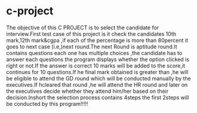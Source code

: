 # c-project
 The objective of this C PROJECT is to select the candidate for interview.First test case of this project is it check the candidates 10th mark,12th mark&amp;cgpa ,if each of the percentage is more than 80percent it goes to next case (i.e,)next round.The next Round is aptitude round.It contains questions each one has multiple choices ,the candidate has to answer each questions the program displays whether the option clicked is right or not.If the answer is correct 10 marks will be added to the score,it continues for 10 questions.If he final mark obtained is greater than  ,he will be eligible to attend the GD round which will be conducted manually by the executives.If hcleared that round ,he will attend the HR round and later on the executives decide whether they attend him/her based on their decision.Inshort the selection process contains 4steps the first 2steps will be conducted by this program!!!!!
